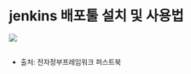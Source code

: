 # jenkins 배포툴 설치 및 사용법
<div><img src="https://user-images.githubusercontent.com/44331989/50258262-2ebcf980-0442-11e9-9a10-c14329f9a406.jpg"></div><br><p>
  
  
  
  
  
  
  
  
  
  
  
  
  * 출처: 전자정부프레임워크 퍼스트북
  
 
